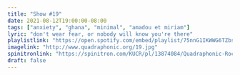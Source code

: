 ```yaml
---
title: "Show #19"
date: 2021-08-12T19:00:00-08:00
tags: ["anxiety", "ghana", "minimal", "amadou et miriam"]
lyric: "don't wear fear, or nobody will know you're there"
playlistlink: "https://open.spotify.com/embed/playlist/75nnG1IKWWG6TZbsBTLnHx"
imagelink: "http://www.quadraphonic.org/19.jpg"
spinitronlink: "https://spinitron.com/KUCR/pl/13874084/Quadraphonic-Rock-Block"
draft: false
---
```

